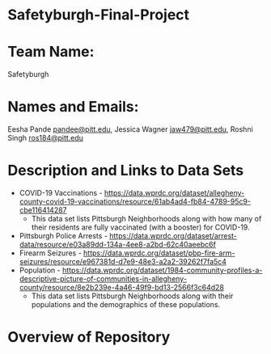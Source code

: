 # Safetyburgh-Final-Project
# Team Name:
Safetyburgh
# Names and Emails:
Eesha Pande pandee@pitt.edu, Jessica Wagner jaw479@pitt.edu, Roshni Singh ros184@pitt.edu
# Description and Links to Data Sets
- COVID-19 Vaccinations - https://data.wprdc.org/dataset/allegheny-county-covid-19-vaccinations/resource/61ab4ad4-fb84-4789-95c9-cbe116414287  
  -  This data set lists Pittsburgh Neighborhoods along with how many of their residents are fully vaccinated (with a booster) for COVID-19.  
- Pittsburgh Police Arrests - https://data.wprdc.org/dataset/arrest-data/resource/e03a89dd-134a-4ee8-a2bd-62c40aeebc6f  
- Firearm Seizures - https://data.wprdc.org/dataset/pbp-fire-arm-seizures/resource/e967381d-d7e9-48e3-a2a2-39262f7fa5c4  
- Population - https://data.wprdc.org/dataset/1984-community-profiles-a-descriptive-picture-of-communities-in-allegheny-county/resource/8e2b239e-4a46-49f9-bd13-2566f3c64d28  
  -  This data set lists Pittsburgh Neighborhoods along with their populations and the demographics of these populations.
# Overview of Repository
